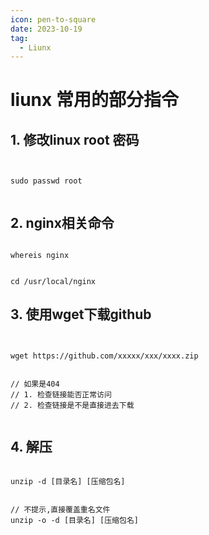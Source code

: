 ```yaml
---
icon: pen-to-square
date: 2023-10-19
tag: 
  - Liunx
---
```


# liunx 常用的部分指令

## 1. 修改linux root 密码

```shell


sudo passwd root


```



## 2. nginx相关命令

```shell

whereis nginx


cd /usr/local/nginx

```

## 3. 使用wget下载github

```shell


wget https://github.com/xxxxx/xxx/xxxx.zip


// 如果是404
// 1. 检查链接能否正常访问
// 2. 检查链接是不是直接进去下载


```

## 4. 解压

```shell

unzip -d [目录名] [压缩包名]


// 不提示,直接覆盖重名文件
unzip -o -d [目录名] [压缩包名]


```
